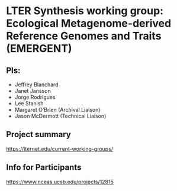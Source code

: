 # LTER Synthesis working group:  Ecological Metagenome-derived Reference Genomes and Traits (EMERGENT)


## PIs: 

- Jeffrey Blanchard
- Janet Jansson
- Jorge Rodrigues
- Lee Stanish
- Margaret O’Brien (Archival Liaison)
- Jason McDermott (Technical Liaison)

## Project summary

https://lternet.edu/current-working-groups/

## Info for Participants

https://www.nceas.ucsb.edu/projects/12815

